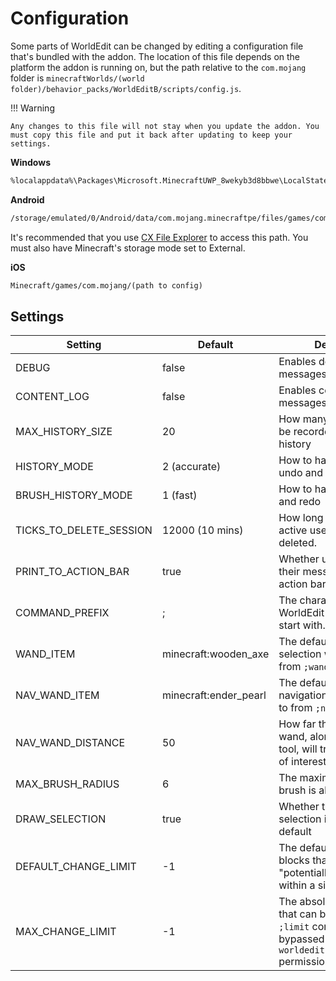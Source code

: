 # Configuration

Some parts of WorldEdit can be changed by editing a configuration file that's bundled with the addon. The location of this file depends on the platform the addon is running on, but the path relative to the `com.mojang` folder is `minecraftWorlds/(world folder)/behavior_packs/WorldEditB/scripts/config.js`.

!!! Warning

    Any changes to this file will not stay when you update the addon. You must copy this file and put it back after updating to keep your settings.

**Windows**

``` txt
%localappdata%\Packages\Microsoft.MinecraftUWP_8wekyb3d8bbwe\LocalState\games\com.mojang\(path to config)
```

**Android**

``` txt
/storage/emulated/0/Android/data/com.mojang.minecraftpe/files/games/com.mojang/(path to config)
```
It's recommended that you use [CX File Explorer](https://play.google.com/store/apps/details?id=com.cxinventor.file.explorer) to access this path. You must also have Minecraft's storage mode set to External.

**iOS**

``` txt
Minecraft/games/com.mojang/(path to config)
```

## Settings

| Setting | Default | Description |
| ------- | ------- | ----------- |
| DEBUG | false | Enables debugging messages |
| CONTENT_LOG | false | Enables content log info messages |
| MAX_HISTORY_SIZE | 20 | How many operations can be recorded in a session's history |
| HISTORY_MODE | 2 (accurate) | How to handle general undo and redo |
| BRUSH_HISTORY_MODE | 1 (fast) | How to handle brush undo and redo |
| TICKS_TO_DELETE_SESSION | 12000 (10 mins) | How long until a previously active user's session gets deleted. |
| PRINT_TO_ACTION_BAR | true | Whether using items prints their messages to the action bar or chat. |
| COMMAND_PREFIX | ; | The character that every WorldEdit comman shoukd start with. |
| WAND_ITEM | minecraft:wooden_axe | The default item the selection wand is bound to from `;wand`. |
| NAV_WAND_ITEM | minecraft:ender_pearl | The default item the navigation wand is bound to from `;navwand`. |
| NAV_WAND_DISTANCE | 50 | How far the navigation wand, along with other tool, will trace for a block of interest. |
| MAX_BRUSH_RADIUS | 6 | The maximum radius a brush is allowed to be. |
| DRAW_SELECTION | true | Whether the player's selection is visible by default |
| DEFAULT_CHANGE_LIMIT | -1 | The default amount of blocks that can be "potentially" affected within a single operation |
| MAX_CHANGE_LIMIT | -1 | The absolute change limit that can be set from the `;limit` command; bypassed with `worldedit.limit.unlimited` permission |